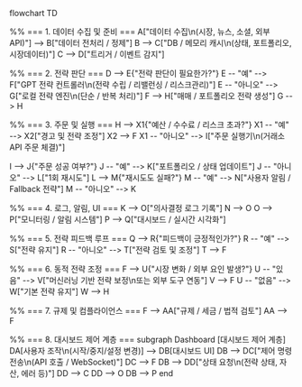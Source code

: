 flowchart TD

%% === 1. 데이터 수집 및 준비 ===
A["데이터 수집\n(시장, 뉴스, 소셜, 외부 API)"] --> B["데이터 전처리 / 정제"]
B --> C["DB / 메모리 캐시\n(상태, 포트폴리오, 시장데이터)"]
C --> D["트리거 / 이벤트 감지"]

%% === 2. 전략 판단 ===
D --> E{"전략 판단이 필요한가?"}
E -- "예" --> F["GPT 전략 컨트롤러\n(전략 수립 / 리밸런싱 / 리스크관리)"]
E -- "아니오" --> G["로컬 전략 엔진\n(단순 / 반복 처리)"]
F --> H["매매 / 포트폴리오 전략 생성"]
G --> H

%% === 3. 주문 및 실행 ===
H --> X1{"예산 / 수수료 / 리스크 초과?"}
X1 -- "예" --> X2["경고 및 전략 조정"]
X2 --> F
X1 -- "아니오" --> I["주문 실행기\n(거래소 API 주문 체결)"]

I --> J{"주문 성공 여부?"}
J -- "예" --> K["포트폴리오 / 상태 업데이트"]
J -- "아니오" --> L["1회 재시도"]
L --> M{"재시도도 실패?"}
M -- "예" --> N["사용자 알림 / Fallback 전략"]
M -- "아니오" --> K

%% === 4. 로그, 알림, UI ===
K --> O["의사결정 로그 기록"]
N --> O
O --> P["모니터링 / 알림 시스템"]
P --> Q["대시보드 / 실시간 시각화"]

%% === 5. 전략 피드백 루프 ===
Q --> R{"피드백이 긍정적인가?"}
R -- "예" --> S["전략 유지"]
R -- "아니오" --> T["전략 검토 및 조정"]
T --> F

%% === 6. 동적 전략 조정 ===
F --> U{"시장 변화 / 외부 요인 발생?"}
U -- "있음" --> V["머신러닝 기반 전략 보정\n또는 외부 도구 연동"]
V --> F
U -- "없음" --> W["기본 전략 유지"]
W --> H

%% === 7. 규제 및 컴플라이언스 ===
F --> AA["규제 / 세금 / 법적 검토"]
AA --> F

%% === 8. 대시보드 제어 계층 ===
subgraph Dashboard [대시보드 제어 계층]
    DA[사용자 조작\n(시작/중지/설정 변경)] --> DB[대시보드 UI]
    DB --> DC["제어 명령 전송\n(API 호출 / WebSocket)"]
    DC --> F
    DB --> DD["상태 요청\n(전략 상태, 자산, 에러 등)"]
    DD --> C
    DD --> O
    DB --> P
end